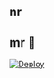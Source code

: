 ## nr

## mr 📮</h4>
[![Deploy](https://www.herokucdn.com/deploy/button.svg)](https://heroku.com/deploy?template=https://github.com/emilaza/btt)


